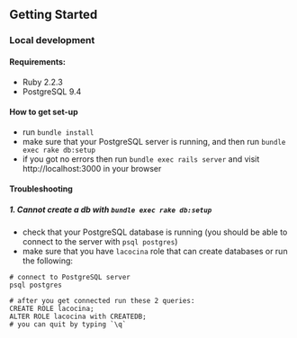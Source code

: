 ## Getting Started

### Local development

#### Requirements:
- Ruby 2.2.3
- PostgreSQL 9.4

#### How to get set-up

- run `bundle install`
- make sure that your PostgreSQL server is running, and then run `bundle exec rake db:setup`
- if you got no errors then run `bundle exec rails server` and visit http://localhost:3000 in your browser

#### Troubleshooting

##### 1. Cannot create a db with `bundle exec rake db:setup`
- check that your PostgreSQL database is running (you should be able to connect to the server with `psql postgres`)
- make sure that you have `lacocina` role that can create databases or run the following:
```
# connect to PostgreSQL server
psql postgres

# after you get connected run these 2 queries:
CREATE ROLE lacocina;
ALTER ROLE lacocina with CREATEDB;
# you can quit by typing `\q`
```
